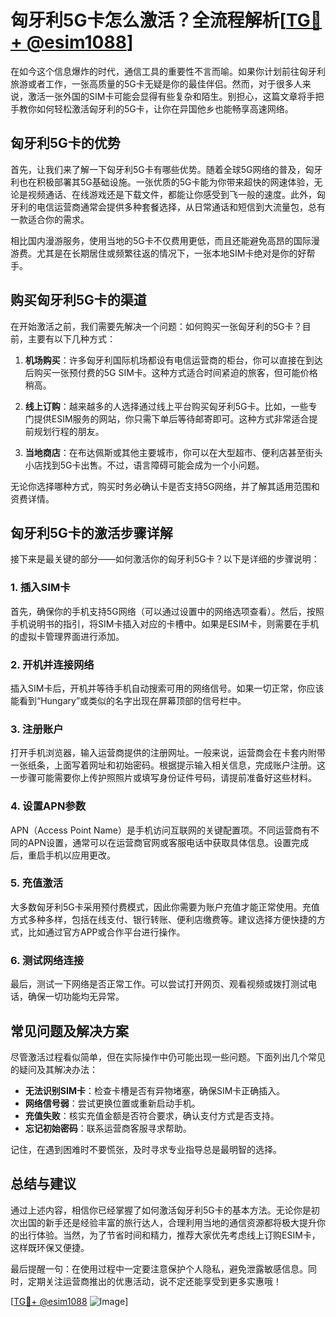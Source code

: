 # 匈牙利5G卡怎么激活？全流程解析[[TG💪+ @esim1088](https://t.me/s/esim1088)]

在如今这个信息爆炸的时代，通信工具的重要性不言而喻。如果你计划前往匈牙利旅游或者工作，一张高质量的5G卡无疑是你的最佳伴侣。然而，对于很多人来说，激活一张外国的SIM卡可能会显得有些复杂和陌生。别担心，这篇文章将手把手教你如何轻松激活匈牙利的5G卡，让你在异国他乡也能畅享高速网络。

## 匈牙利5G卡的优势

首先，让我们来了解一下匈牙利5G卡有哪些优势。随着全球5G网络的普及，匈牙利也在积极部署其5G基础设施。一张优质的5G卡能为你带来超快的网速体验，无论是视频通话、在线游戏还是下载文件，都能让你感受到飞一般的速度。此外，匈牙利的电信运营商通常会提供多种套餐选择，从日常通话和短信到大流量包，总有一款适合你的需求。

相比国内漫游服务，使用当地的5G卡不仅费用更低，而且还能避免高昂的国际漫游费。尤其是在长期居住或频繁往返的情况下，一张本地SIM卡绝对是你的好帮手。

## 购买匈牙利5G卡的渠道

在开始激活之前，我们需要先解决一个问题：如何购买一张匈牙利的5G卡？目前，主要有以下几种方式：

1. **机场购买**：许多匈牙利国际机场都设有电信运营商的柜台，你可以直接在到达后购买一张预付费的5G SIM卡。这种方式适合时间紧迫的旅客，但可能价格稍高。

2. **线上订购**：越来越多的人选择通过线上平台购买匈牙利5G卡。比如，一些专门提供ESIM服务的网站，你只需下单后等待邮寄即可。这种方式非常适合提前规划行程的朋友。

3. **当地商店**：在布达佩斯或其他主要城市，你可以在大型超市、便利店甚至街头小店找到5G卡出售。不过，语言障碍可能会成为一个小问题。

无论你选择哪种方式，购买时务必确认卡是否支持5G网络，并了解其适用范围和资费详情。

## 匈牙利5G卡的激活步骤详解

接下来是最关键的部分——如何激活你的匈牙利5G卡？以下是详细的步骤说明：

### 1. 插入SIM卡

首先，确保你的手机支持5G网络（可以通过设置中的网络选项查看）。然后，按照手机说明书的指引，将SIM卡插入对应的卡槽中。如果是ESIM卡，则需要在手机的虚拟卡管理界面进行添加。

### 2. 开机并连接网络

插入SIM卡后，开机并等待手机自动搜索可用的网络信号。如果一切正常，你应该能看到“Hungary”或类似的名字出现在屏幕顶部的信号栏中。

### 3. 注册账户

打开手机浏览器，输入运营商提供的注册网址。一般来说，运营商会在卡套内附带一张纸条，上面写着网址和初始密码。根据提示输入相关信息，完成账户注册。这一步骤可能需要你上传护照照片或填写身份证件号码，请提前准备好这些材料。

### 4. 设置APN参数

APN（Access Point Name）是手机访问互联网的关键配置项。不同运营商有不同的APN设置，通常可以在运营商官网或客服电话中获取具体信息。设置完成后，重启手机以应用更改。

### 5. 充值激活

大多数匈牙利5G卡采用预付费模式，因此你需要为账户充值才能正常使用。充值方式多种多样，包括在线支付、银行转账、便利店缴费等。建议选择方便快捷的方式，比如通过官方APP或合作平台进行操作。

### 6. 测试网络连接

最后，测试一下网络是否正常工作。可以尝试打开网页、观看视频或拨打测试电话，确保一切功能均无异常。

## 常见问题及解决方案

尽管激活过程看似简单，但在实际操作中仍可能出现一些问题。下面列出几个常见的疑问及其解决办法：

- **无法识别SIM卡**：检查卡槽是否有异物堵塞，确保SIM卡正确插入。
- **网络信号弱**：尝试更换位置或重新启动手机。
- **充值失败**：核实充值金额是否符合要求，确认支付方式是否支持。
- **忘记初始密码**：联系运营商客服寻求帮助。

记住，在遇到困难时不要慌张，及时寻求专业指导总是最明智的选择。

## 总结与建议

通过上述内容，相信你已经掌握了如何激活匈牙利5G卡的基本方法。无论你是初次出国的新手还是经验丰富的旅行达人，合理利用当地的通信资源都将极大提升你的出行体验。当然，为了节省时间和精力，推荐大家优先考虑线上订购ESIM卡，这样既环保又便捷。

最后提醒一句：在使用过程中一定要注意保护个人隐私，避免泄露敏感信息。同时，定期关注运营商推出的优惠活动，说不定还能享受到更多实惠哦！

[[TG💪+ @esim1088](https://t.me/s/esim1088) ![Image](https://i.postimg.cc/4NQfJmqS/Snipaste-2025-05-13-00-14-12.png)]